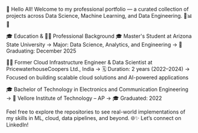 👋 Hello All! 
Welcome to my professional portfolio — a curated collection of projects across Data Science, Machine Learning, and Data Engineering. 🚀📊🤖

🎓 Education & 🧑‍💼 Professional Background
🎓 Master's Student at Arizona State University
→ Major: Data Science, Analytics, and Engineering
→ 📅 Graduating: December 2025

🧑‍💼 Former Cloud Infrastructure Engineer & Data Scientist at PricewaterhouseCoopers Ltd., India
→ 🗓️ Duration: 2 years (2022–2024)
→ Focused on building scalable cloud solutions and AI-powered applications

🎓 Bachelor of Technology in Electronics and Communication Engineering
→ 📍 Vellore Institute of Technology – AP
→ 🎓 Graduated: 2022

Feel free to explore the repositories to see real-world implementations of my skills in ML, cloud, data pipelines, and beyond. 🌐✨
Let’s connect on LinkedIn!
